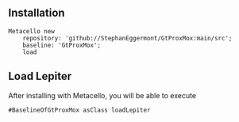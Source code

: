 
## Installation

```st
Metacello new
	repository: 'github://StephanEggermont/GtProxMox:main/src';
	baseline: 'GtProxMox';
	load
```

## Load Lepiter

After installing with Metacello, you will be able to execute

```
#BaselineOfGtProxMox asClass loadLepiter
```
